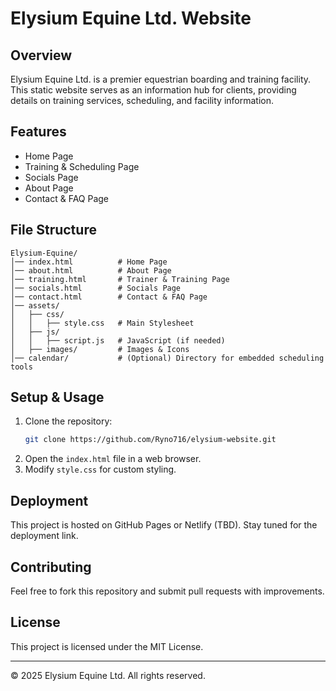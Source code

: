 # Elysium Equine Ltd. Website

## Overview

Elysium Equine Ltd. is a premier equestrian boarding and training facility. This static website serves as an information hub for clients, providing details on training services, scheduling, and facility information.

## Features

- Home Page
- Training & Scheduling Page
- Socials Page
- About Page
- Contact & FAQ Page

## File Structure

```
Elysium-Equine/
│── index.html          # Home Page
│── about.html          # About Page
│── training.html       # Trainer & Training Page
│── socials.html        # Socials Page
│── contact.html        # Contact & FAQ Page
│── assets/
│   ├── css/
│   │   ├── style.css   # Main Stylesheet
│   ├── js/
│   │   ├── script.js   # JavaScript (if needed)
│   ├── images/         # Images & Icons
│── calendar/           # (Optional) Directory for embedded scheduling tools
```

## Setup & Usage

1. Clone the repository:
   ```sh
   git clone https://github.com/Ryno716/elysium-website.git
   ```
2. Open the `index.html` file in a web browser.
3. Modify `style.css` for custom styling.

## Deployment

This project is hosted on GitHub Pages or Netlify (TBD). Stay tuned for the deployment link.

## Contributing

Feel free to fork this repository and submit pull requests with improvements.

## License

This project is licensed under the MIT License.

---

© 2025 Elysium Equine Ltd. All rights reserved.

